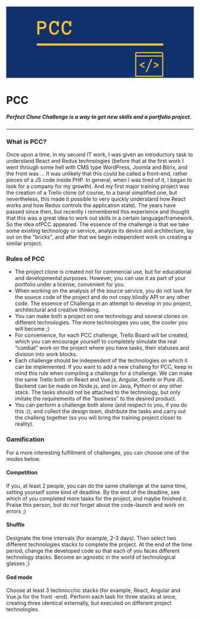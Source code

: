 ![PCC Logo](./images/facebook_cover_photo_1.png)

# PCC
##### Perfect Clone Challenge is a way to get new skills and a portfolio project.
---

### What is PCC?

Once upon a time, in my second IT work, I was given an introductory task to understand React and Redux technologies (before that at the first work I went through some hell with CMS type WordPress, Joomla and Bitrix, and the front was ... It was unlikely that this could be called a front-end, rather pieces of a JS code inside PHP. In general, when I was tired of it, I began to look for a company for my growth).
And my first major training project was the creation of a Trello clone (of course, to a banal simplified one, but nevertheless, this made it possible to very quickly understand how React works and how Redux controls the application state).
The years have passed since then, but recently I remembered this experience and thought that this was a great idea to work out skills in a certain language/framework. So the idea of ​​PCC appeared.
The essence of the challenge is that we take some existing technology or service, analyze its device and architecture, lay out on the "bricks", and after that we begin independent work on creating a similar project.

### Rules of PCC

- The project clone is created not for commercial use, but for educational and developmental purposes. However, you can use it as part of your portfolio under a license, convenient for you.
- When working on the analysis of the source service, you do not look for the source code of the project and do not copy blindly API or any other code. The essence of Challenga in an attempt to develop in you project, architectural and creative thinking.
- You can make both a project on one technology and several clones on different technologies. The more technologies you use, the cooler you will become ;)
- For convenience, for each PCC challenge, Trello Board will be created, which you can encourage yourself to completely simulate the real “combat” work on the project where you have tasks, their statuses and division into work blocks.
- Each challenge should be independent of the technologies on which it can be implemented. If you want to add a new challeng for PCC, keep in mind this rule when compiling a challenge for a challenge. We can make the same Trello both on React and Vue.js, Angular, Svelte or Pure JS. Backend can be made on Node.js, and on Java, Python or any other stack. The tasks should not be attached to the technology, but only imitate the requirements of the "business" to the desired product.
- You can perform a challenge both alone (and respect to you, if you do this :)), and collect the design team, distribute the tasks and carry out the challeng together (so you will bring the training project closer to reality).

### Gamification 
For a more interesting fulfillment of challenges, you can choose one of the modes below.
#### Competition
If you, at least 2 people, you can do the same challenge at the same time, setting yourself some kind of deadline. By the end of the deadline, see which of you completed more tasks for the project, and maybe finished it. Praise this person, but do not forget about the code-launch and work on errors ;)
#### Shuffle
Designate the time intervals (for example, 2-3 days). Then select two different technologies stacks to complete the project. At the end of the time period, change the developed code so that each of you faces different technology stacks. Become an agnostic in the world of technological glasses ;)
#### God mode
Choose at least 3 technocchic stacks (for example, React, Angular and Vue.js for the front -end). Perform each task for three stacks at once, creating three identical externally, but executed on different project technologies.